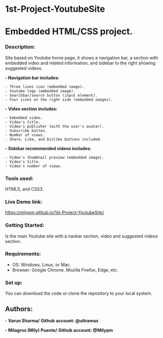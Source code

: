 # 1st-Project-YoutubeSite
# Embedded HTML/CSS project. 


### **Description:** 

Site based on Youtube home page, it shows a navigation bar, a section with embedded video and  related information, and sidebar to the right showing suggested videos.
 
 **- Navigation bar includes:**
 
 	- Three lines icon (embedded image).
 	- Youtube logo (embedded image).
 	- Searchbar/search button (input element).
 	- Four icons on the right side (embedded images).
 	
 **- Video section includes:**
 
 	- Embedded video.
 	- Video's title.
 	- Video's publisher (with the user's avatar).
 	- Subscribe button.
 	- Number of views.
 	- Share, Like, and Dislike buttons included.
 	
 **- Sidebar recommended videos includes:**
 
 	- Video's thumbnail preview (embedded image).
 	- Video's title.
 	- Video's number of views.
 	
	
	
 ### **Tools used:**
 
 HTML5, and CSS3.
 
 
 ### **Live Demo link:** 
 
 https://milypm.github.io/1st-Project-YoutubeSite/ 
 
 
### **Getting Started:**

Is the main Youtube site with a navbar section, video and suggested videos section.


 ### **Requirements:** 
 - OS: Windows, Linux, or Mac.
 - Browser: Google Chrome, Mozilla Firefox, Edge, etc.
 

### **Set up:**

You can download the code or clone the repository to your local system.



## **Authors:**

**- Varun Sharma/**
	**Github account: @ultramax**
	
**- Milagros (Mily) Puente/**
	**Github account: @Milypm**
